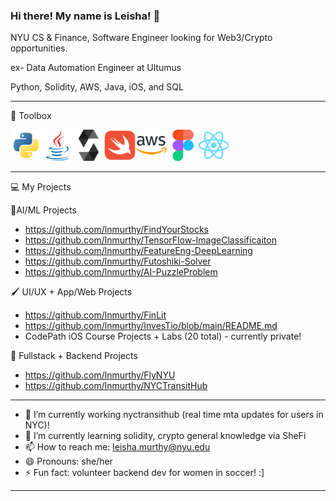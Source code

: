 ### Hi there! My name is Leisha! 👋 

NYU CS & Finance, Software Engineer looking for Web3/Crypto opportunities.  

ex- Data Automation Engineer at Ultumus 

Python, Solidity, AWS, Java, iOS, and SQL

<!--
**lnmurthy/lnmurthy** is a ✨ _special_ ✨ repository because its `README.md` (this file) appears on your GitHub profile.



Here are some ideas to get you started:

  - 🔭 I’m currently working on ...
  - 🌱 I’m currently learning ...
  - 👯 I’m looking to collaborate on ...
  - 🤔 I’m looking for help with ...
  - 💬 Ask me about ...
  - 📫 How to reach me: ...
  - 😄 Pronouns: ...
  - ⚡ Fun fact: ...
  -->
---
🧰 Toolbox

<img src= "https://github.com/devicons/devicon/blob/master/icons/python/python-original.svg" alt="pythonlogo" width = "50" height = "50"><img src= "https://github.com/devicons/devicon/blob/master/icons/java/java-original.svg" alt="javalogo" width = "50" height = "50"><img src= "https://github.com/devicons/devicon/blob/master/icons/solidity/solidity-original.svg" alt="soliditylogo" width = "50" height = "50"><img src= "https://github.com/devicons/devicon/blob/master/icons/swift/swift-original.svg" alt="swiftlogo" width = "50" height = "50"><img src= "https://github.com/devicons/devicon/blob/master/icons/amazonwebservices/amazonwebservices-original-wordmark.svg" alt="awslogo" width = "50" height = "50"><img src= "https://github.com/devicons/devicon/blob/master/icons/figma/figma-original.svg" alt="figmalogo" width = "50" height = "50"><img src= "https://github.com/devicons/devicon/blob/master/icons/react/react-original.svg" alt="figmalogo" width = "50" height = "50">




--- 

💻 My Projects 

🧠AI/ML Projects 
* https://github.com/lnmurthy/FindYourStocks
* https://github.com/lnmurthy/TensorFlow-ImageClassificaiton
* https://github.com/lnmurthy/FeatureEng-DeepLearning
* https://github.com/lnmurthy/Futoshiki-Solver
* https://github.com/lnmurthy/AI-PuzzleProblem



🖌️ UI/UX + App/Web Projects 
* https://github.com/lnmurthy/FinLit
* https://github.com/lnmurthy/InvesTio/blob/main/README.md
* CodePath iOS Course Projects + Labs (20 total) - currently private! 



🥞 Fullstack + Backend Projects  
* https://github.com/lnmurthy/FlyNYU
* https://github.com/lnmurthy/NYCTransitHub

--- 

  - 🔭 I’m currently working nyctransithub (real time mta updates for users in NYC)!
  - 🌱 I’m currently learning solidity, crypto general knowledge via SheFi
  - 📫 How to reach me: leisha.murthy@nyu.edu
  - 😄 Pronouns: she/her
  - ⚡ Fun fact: volunteer backend dev for women in soccer! :]
--- 
